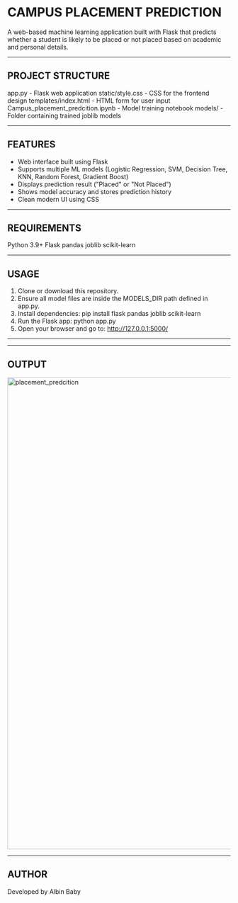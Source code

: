 CAMPUS PLACEMENT PREDICTION
===========================

A web-based machine learning application built with Flask that predicts 
whether a student is likely to be placed or not placed based on academic 
and personal details.

------------------------------------------------------------
PROJECT STRUCTURE
------------------------------------------------------------
app.py                  - Flask web application
static/style.css        - CSS for the frontend design
templates/index.html     - HTML form for user input
Campus_placement_predcition.ipynb - Model training notebook
models/                  - Folder containing trained joblib models

------------------------------------------------------------
FEATURES
------------------------------------------------------------
- Web interface built using Flask
- Supports multiple ML models (Logistic Regression, SVM, Decision Tree, 
  KNN, Random Forest, Gradient Boost)
- Displays prediction result ("Placed" or "Not Placed")
- Shows model accuracy and stores prediction history
- Clean modern UI using CSS

------------------------------------------------------------
REQUIREMENTS
------------------------------------------------------------
Python 3.9+
Flask
pandas
joblib
scikit-learn

------------------------------------------------------------
USAGE
------------------------------------------------------------
1. Clone or download this repository.
2. Ensure all model files are inside the MODELS_DIR path defined in app.py.
3. Install dependencies:
      pip install flask pandas joblib scikit-learn
4. Run the Flask app:
      python app.py
5. Open your browser and go to:
      http://127.0.0.1:5000/

------------------------------------------------------------


------------------------------------------------------------
OUTPUT
------------------------------------------------------------
<img width="1643" height="1066" alt="placement_predcition" src="https://github.com/user-attachments/assets/744aab04-e03e-4a73-a4fe-f350dbbb1c42" />


------------------------------------------------------------
AUTHOR
------------------------------------------------------------
Developed by Albin Baby
